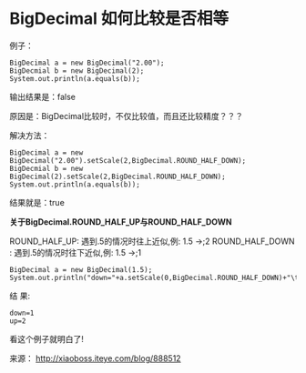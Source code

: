 # BigDecimal 如何比较是否相等

例子：

```
BigDecimal a = new BigDecimal("2.00");
BigDecmial b = new BigDecimal(2);
System.out.println(a.equals(b));
```

输出结果是：false

原因是：BigDecimal比较时，不仅比较值，而且还比较精度？？？

解决方法：

```
BigDecimal a = new BigDecimal("2.00").setScale(2,BigDecimal.ROUND_HALF_DOWN);
BigDecmial b = new BigDecimal(2).setScale(2,BigDecimal.ROUND_HALF_DOWN);
System.out.println(a.equals(b));
```

结果就是：true

**关于BigDecimal.ROUND_HALF_UP与ROUND_HALF_DOWN**

ROUND_HALF_UP: 遇到.5的情况时往上近似,例: 1.5 ->;2
ROUND_HALF_DOWN : 遇到.5的情况时往下近似,例: 1.5 ->;1

```
BigDecimal a = new BigDecimal(1.5);
System.out.println("down="+a.setScale(0,BigDecimal.ROUND_HALF_DOWN)+"\tup="+a.setScale(0,BigDecimal.ROUND_HALF_UP));
```

结 果:

```
down=1  
up=2
```


看这个例子就明白了!

来源： http://xiaoboss.iteye.com/blog/888512

 